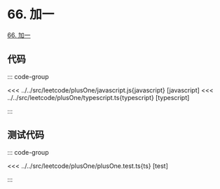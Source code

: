 # 66. 加一

[66. 加一](https://leetcode.cn/problems/plus-one/description/)

## 代码

::: code-group

<<< ../../src/leetcode/plusOne/javascript.js{javascript} [javascript]
<<< ../../src/leetcode/plusOne/typescript.ts{typescript} [typescript]

:::

## 测试代码

::: code-group

<<< ../../src/leetcode/plusOne/plusOne.test.ts{ts} [test]

:::
